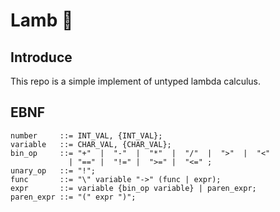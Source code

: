 # Lamb 🐑

## Introduce

This repo is a simple implement of untyped lambda calculus.

## EBNF

```ebnf
number     ::= INT_VAL, {INT_VAL};
variable   ::= CHAR_VAL, {CHAR_VAL};
bin_op     ::= "+"  |  "-"  |  "*"  |  "/"  |  ">"  |  "<"
             | "==" |  "!=" |  ">=" |  "<=" ;
unary_op   ::= "!";
func       ::= "\" variable "->" (func | expr);
expr       ::= variable {bin_op variable} | paren_expr;
paren_expr ::= "(" expr ")";
```